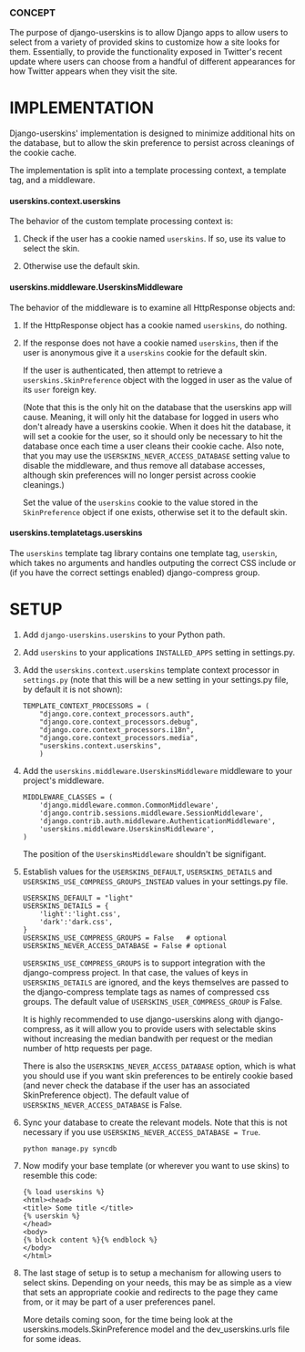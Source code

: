 
### CONCEPT

The purpose of django-userskins is to allow Django apps
to allow users to select from a variety of provided skins
to customize how a site looks for them. Essentially, to
provide the functionality exposed in Twitter's recent
update where users can choose from a handful of different
appearances for how Twitter appears when they visit the
site.


# IMPLEMENTATION

Django-userskins' implementation is designed to minimize
additional hits on the database, but to allow the skin
preference to persist across cleanings of the cookie cache.

The implementation is split into a template processing context,
a template tag, and a middleware.

#### userskins.context.userskins

The behavior of the custom template processing context
is:

1.  Check if the user has a cookie named ``userskins``.
    If so, use its value to select the skin.

2.  Otherwise use the default skin.

#### userskins.middleware.UserskinsMiddleware

The behavior of the middleware is to examine all
HttpResponse objects and:

1.  If the HttpResponse object has a cookie named
    ``userskins``, do nothing.

2.  If the response does not have a cookie named ``userskins``,
    then if the user is anonymous give it a ``userskins`` cookie
    for the default skin.

    If the user is authenticated, then attempt to retrieve a
    ``userskins.SkinPreference`` object with the logged in user
    as the value of its ``user`` foreign key.

    (Note that this is the only hit on the database that the
    userskins app will cause. Meaning, it will only hit the
    database for logged in users who don't already have a
    userskins cookie. When it does hit the database, it will
    set a cookie for the user, so it should only be necessary
    to hit the database once each time a user cleans their
    cookie cache. Also note, that you may use the
    ``USERSKINS_NEVER_ACCESS_DATABASE`` setting value to
    disable the middleware, and thus remove all database
    accesses, although skin preferences will no longer
    persist across cookie cleanings.)

    Set the value of the ``userskins`` cookie to the value stored
    in the ``SkinPreference`` object if one exists, otherwise set
    it to the default skin.

#### userskins.templatetags.userskins

The ``userskins`` template tag library contains one template
tag, ``userskin``, which takes no arguments and handles outputing
the correct CSS include or (if you have the correct settings enabled)
django-compress group.


# SETUP

1.  Add ``django-userskins.userskins`` to your Python path.

2.  Add ``userskins`` to your applications ``INSTALLED_APPS``
    setting in settings.py.

3.  Add the ``userskins.context.userskins`` template context
    processor in ``settings.py`` (note that this will be a
    new setting in your settings.py file, by default it is
    not shown):

        TEMPLATE_CONTEXT_PROCESSORS = (
            "django.core.context_processors.auth",
            "django.core.context_processors.debug",
            "django.core.context_processors.i18n",
            "django.core.context_processors.media",
            "userskins.context.userskins",
            )

4.  Add the ``userskins.middleware.UserskinsMiddleware``
    middleware to your project's middleware.

        MIDDLEWARE_CLASSES = (
            'django.middleware.common.CommonMiddleware',
            'django.contrib.sessions.middleware.SessionMiddleware',
            'django.contrib.auth.middleware.AuthenticationMiddleware',
            'userskins.middleware.UserskinsMiddleware',
        )

    The position of the ``UserskinsMiddleware`` shouldn't be
    signifigant.

5.  Establish values for the ``USERSKINS_DEFAULT``, ``USERSKINS_DETAILS``
    and ``USERSKINS_USE_COMPRESS_GROUPS_INSTEAD`` values in your
    settings.py file.

        USERSKINS_DEFAULT = "light"
        USERSKINS_DETAILS = {
            'light':'light.css',
            'dark':'dark.css',
        }
        USERSKINS_USE_COMPRESS_GROUPS = False   # optional
        USERSKINS_NEVER_ACCESS_DATABASE = False # optional

    ``USERSKINS_USE_COMPRESS_GROUPS`` is to support integration
    with the django-compress project. In that case, the values of keys
    in ``USERSKINS_DETAILS`` are ignored, and the keys themselves are
    passed to the django-compress template tags as names of compressed
    css groups. The default value of ``USERSKINS_USER_COMPRESS_GROUP``
    is False.

    It is highly recommended to use django-userskins along with
    django-compress, as it will allow you to provide users with
    selectable skins without increasing the median bandwith per
    request or the median number of http requests per page.

    There is also the ``USERSKINS_NEVER_ACCESS_DATABASE`` option,
    which is what you should use if you want skin preferences to
    be entirely cookie based (and never check the database if
    the user has an associated SkinPreference object). The default
    value of ``USERSKINS_NEVER_ACCESS_DATABASE`` is False.

7.  Sync your database to create the relevant models.
    Note that this is not necessary if you use
    ``USERSKINS_NEVER_ACCESS_DATABASE = True``.

        python manage.py syncdb

8.  Now modify your base template (or wherever you want to use skins)
    to resemble this code:

        {% load userskins %}
        <html><head>
        <title> Some title </title>
        {% userskin %}
        </head>
        <body>
        {% block content %}{% endblock %}
        </body>
        </html>

9.  The last stage of setup is to setup a mechanism for
    allowing users to select skins. Depending on your needs,
    this may be as simple as a view that sets an appropriate
    cookie and redirects to the page they came from, or it may
    be part of a user preferences panel.

    More details coming soon, for the time being look at the
    userskins.models.SkinPreference model and the
    dev_userskins.urls file for some ideas.